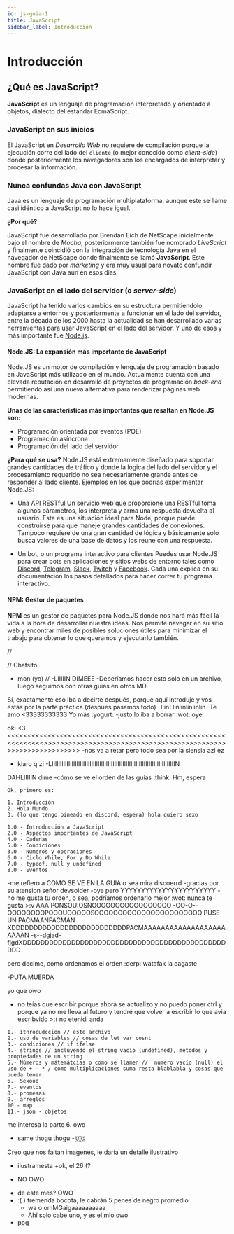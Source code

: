```yaml
---
id: js-guia-1
title: JavaScript
sidebar_label: Introducción
---
```


# Introducción

## ¿Qué es JavaScript?
**JavaScript** es un lenguaje de programación interpretado y orientado a objetos, dialecto del estándar EcmaScript.

### JavaScript en sus inicios
El JavaScript en *Desarrollo Web* no requiere de compilación porque la ejecución corre del lado del `cliente` (o mejor conocido como *client-side*) donde posteriormente los navegadores son los encargados de interpretar y procesar la información.

### Nunca confundas Java con JavaScript

Java es un lenguaje de programación multiplataforma, aunque este se llame casi idéntico a JavaScript no lo hace igual. 

**¿Por qué?**

JavaScript fue desarrollado por Brendan Eich de NetScape inicialmente bajo el nombre de *Mocha*, posteriormente también fue nombrado *LiveScript* y finalmente coincidió con la integración de tecnología Java en el navegador de NetScape donde finalmente se llamó **JavaScript**. Este nombre fue dado por *marketing* y era muy usual para novato confundir JavaScript con Java aún en esos días.

### JavaScript en el lado del servidor (o *server-side*)

JavaScript ha tenido varios cambios en su estructura permitiendolo adaptarse a entornos y posteriormente a funcionar en el lado del servidor, entre la década de los 2000 hasta la actualidad se han desarrollado varias herramientas para usar JavaScript en el lado del servidor. Y uno de esos y más importante fue [Node.js](https://nodejs.org).

#### Node.JS: La expansión más importante de JavaScript

Node.JS es un motor de compilación y lenguaje de programación basado en JavaScript más utilizado en el mundo. Actualmente cuenta con una elevada reputación en desarrollo de proyectos de programación *back-end* permitiendo así una nueva alternativa para renderizar páginas web modernas.

**Unas de las características más importantes que resaltan en Node.JS son:**

* Programación orientada por eventos (POE)
* Programación asíncrona
* Programación del lado del servidor

**¿Para qué se usa?**
Node.JS está extremamente diseñado para soportar grandes cantidades de tráfico y donde la lógica del lado del servidor y el procesamiento requerido no sea necesariamente grande antes de responder al lado cliente. Ejemplos en los que podrías experimentar Node.JS:

* Una API RESTful
Un servicio web que proporcione una RESTful toma algunos párametros, los interpreta y arma una respuesta devuelta al usuario. Esta es una situación ideal para Node, porque puede construirse para que maneje grandes cantidades de conexiones. Tampoco requiere de una gran cantidad de lógica y básicamente solo busca valores de una base de datos y los reune con una respuesta.

* Un bot, o un programa interactivo para clientes
Puedes usar Node.JS para crear bots en aplicaciones y sitios webs de entorno tales como [Discord](https://discordapp.com), [Telegram](https://telegram.org), [Slack](https://slack.com), [Twitch](https://twitch.tv) y [Facebook](https://facebook.com). Cada una explica en su documentación los pasos detallados para hacer correr tu programa interactivo.

#### NPM: Gestor de paquetes

**NPM** es un gestor de paquetes para Node.JS donde nos hará más fácil la vida a la hora de desarrollar nuestra ideas. Nos permite navegar en su sitio web y encontrar miles de posibles soluciones útiles para minimizar el trabajo para obtener lo que queramos y ejecutarlo también.

//

// Chatsito
- mon (yo)
// 
-LIIIIIN
DIMEEE
-Deberíamos hacer esto solo en un archivo, luego seguimos con otras guías en otros MD

Sí, exactamente eso iba a decirte después, porque aquí introduje y vos estás por la parte práctica (despues pasamos todo)
-LinLlinlinlinlinlin
-Te amo
<33333333333 Yo más :yogurt:
-justo lo iba a borrar :wot: oye

oki <3 <<<<<<<<<<<<<<<<<<<<<<<<<<<<<<<<<<<<<<<<<<<<<<<<<<<<<<<<<<<<<<<>>>>>>>>>>>>>>>>>>>>>>>>>>>>>>>>>>>>>>>>>>>>>>>>>>>>>>>>>>>>>>>
-nos va a retar pero todo sea por la siensia
azi ez 
- klaro q zi
-LIIIIIIIIIIIIIIIIIIIIIIIIIIIIIIIIIIIIIIIIIIIIIIIIIIIIIIIIIIIIIIIIIIIIIIIIIIIN

DAHLIIIIIN dime
-cómo se ve el orden de las guías :think:
Hm, espera

```
Ok, primero es:

1. Introducción
2. Hola Mundo
3. (lo que tengo pineado en discord, espera) hola quiero sexo

1.0 - Introducción a JavaScript
2.0 - Aspectos importantes de JavaScript
4.0 - Cadenas
5.0 - Condiciones
3.0 - Números y operaciones
6.0 - Ciclo While, For y Do While
7.0 - typeof, null y undefined
8.0 - Eventos
```
-me refiero a COMO SE VE EN LA GUIA o sea mira discoerrd
-gracias por su atension señor devsoider 
-oye pero YYYYYYYYYYYYYYYYYYYYYYY
-no me gusta tu orden, o sea, podríamos ordenarlo mejor :wot:
nunca te gusta >:v AAA PONSOUIOSNOOOOOOOOOOOOOOOOO
-OO-O--OOOOOOOOPOOOUOOOOOSOOOOOOOOOOOOOOOOOOOOOOO PUSE UN PACMAANPACMAN XDDDDDDDDDDDDDDDDDDDDDDDDDDPACMAAAAAAAAAAAAAAAAAAAAAAAN -s--dgjad-fjgdXDDDDDDDDDDDDDDDDDDDDDDDDDDDDDDDDDDDDDDDDDDDDDDDDD

pero decime, como ordenamos el orden :derp: watafak la cagaste 

-PUTA MUERDA
 
 yo que  owo
 - no teías que escribir porque ahora se actualizo y no puedo poner ctrl y porque ya no me lleva al futuro y tendré que volver a escribir lo que avia escribvido >:( no etenidi anda
 ```
 1.- itnrocudccion // este archivo
 2.- uso de variables // cosas de let var cosnt
 3.- condiciones // if ifelse
 4.- strings // incluyendo el string vacío (undefined), métodos y propiedades de un string 
 5.- Números y mátemátcias o como se llamen //  numero vacío (null) el uso de + - * / como multiplicaciones suma resta blablabla y cosas que pueda tener
 6.- Sexooo
7.- eventos
8.- promesas
9.- arreglos
10.- map
11.- json - objetos
```
me interesa la parte 6. owo
- same thogu
thogu 
-:uganda:

Creo que nos faltan imagenes, le daría un detalle ilustrativo
- ilustramesta 
+ok, el 26 (?
+ NO OWO
- de este mes? OWO
- :(                                                                              ) tremenda bocota, le cabrán 5 penes de negro promedio
    + wa o omMGaigaaaaaaaaaa
    + Ahí solo cabe uno, y es el mio owo
- pog
